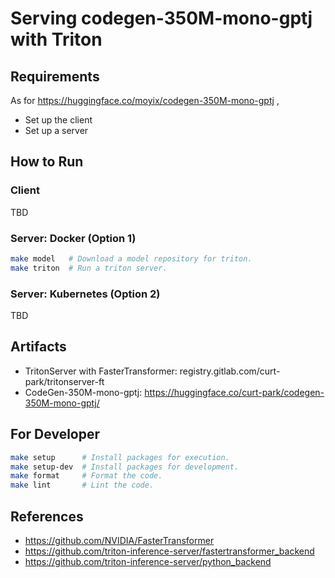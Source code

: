 # Serving codegen-350M-mono-gptj with Triton

## Requirements
As for https://huggingface.co/moyix/codegen-350M-mono-gptj ,
- Set up the client
- Set up a server

## How to Run

### Client
TBD

### Server: Docker (Option 1)
```bash
make model   # Download a model repository for triton.
make triton  # Run a triton server.
```

### Server: Kubernetes (Option 2)
TBD

## Artifacts
- TritonServer with FasterTransformer: registry.gitlab.com/curt-park/tritonserver-ft
- CodeGen-350M-mono-gptj: https://huggingface.co/curt-park/codegen-350M-mono-gptj/

## For Developer
```bash
make setup      # Install packages for execution.
make setup-dev  # Install packages for development.
make format     # Format the code.
make lint       # Lint the code.
```

## References
- https://github.com/NVIDIA/FasterTransformer
- https://github.com/triton-inference-server/fastertransformer_backend
- https://github.com/triton-inference-server/python_backend
